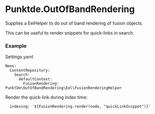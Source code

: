 # Punktde.OutOfBandRendering

Supplies a EelHelper to do out of band rendering of fusion objects.

This can be useful to render snippets for quick-links in search.

### Example

Settings.yaml

    Neos:
      ContentRepository:
        Search:
          defaultContext:
            FusionRendering: PunktDe\OutOfBandRendering\Eel\FusionRenderingHelper


Render the quick-link during index time:

      indexing: '${FusionRendering.render(node, "quickLinkSnippet")}'